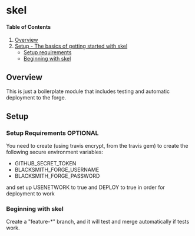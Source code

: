 # skel

#### Table of Contents

1. [Overview](#overview)
2. [Setup - The basics of getting started with skel](#setup)
    * [Setup requirements](#setup-requirements)
    * [Beginning with skel](#beginning-with-skel)

## Overview

This is just a boilerplate module that includes testing and automatic deployment to the forge.

## Setup

### Setup Requirements **OPTIONAL**

You need to create (using travis encrypt, from the travis gem) to create the following secure environment variables:

- GITHUB_SECRET_TOKEN
- BLACKSMITH_FORGE_USERNAME
- BLACKSMITH_FORGE_PASSWORD

and set up USENETWORK to true and DEPLOY to true in order for deployment to work
### Beginning with skel

Create a "feature-*" branch, and it will test and merge automatically if tests work.

